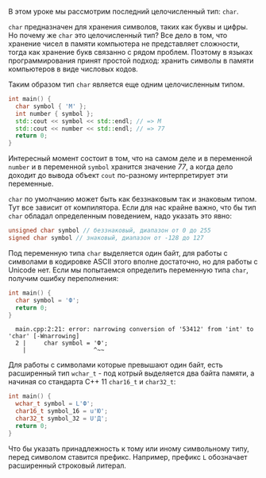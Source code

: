 В этом уроке мы рассмотрим последний целочисленный тип: `char`.

`сhar` предназначен для хранения символов, таких как буквы и цифры. Но почему же `char` это целочисленный тип? Все дело в том, что хранение чисел в памяти компьютера не представляет сложности, тогда как хранение букв связанно с рядом проблем. Поэтому в языках программирования принят простой подход: хранить символы в памяти компьютеров в виде числовых кодов.

Таким образом тип `char` является еще одним целочисленным типом.

```cpp
int main() {
  char symbol { 'M' };
  int number { symbol };
  std::cout << symbol << std::endl; // => M
  std::cout << number << std::endl; // => 77
  return 0;
}
```

Интересный момент состоит в том, что на самом деле и в переменной `number` и в переменной `symbol` хранится значение _77_, а когда дело доходит до вывода объект `cout` по-разному интерпретирует эти переменные.

`char` по умолчанию может быть как беззнаковым так и знаковым типом. Тут все зависит от компилятора. Если для нас крайне важно, что бы тип `char` обладал определенным поведением, надо указать это явно:

```cpp
unsigned char symbol // беззнаковый, диапазон от 0 до 255
signed char symbol // знаковый, диапазон от -128 до 127
```

Под переменную типа `char` выделяется один байт, для работы с символами в кодировке ASCII этого вполне достаточно, но для работы с Unicode нет. Если мы попытаемся определить переменную типа `char`, получим ошибку переполнения:

```cpp
int main() {
  char symbol = 'Ф';
  return 0;
}
```

```text
  main.cpp:2:21: error: narrowing conversion of '53412' from 'int' to 'char' [-Wnarrowing]
  2 |     char symbol = 'Ф';
    |                   ^~~
```

Для работы с символами которые превышают один байт, есть расширенный тип `wchar_t` - под котрый выделяется два байта памяти, а начиная со стандарта С++ 11 `char16_t` и `char32_t`:

```cpp
int main() {
  wchar_t symbol = L'Ф';
  char16_t symbol_16 = u'Ю';
  char32_t symbol_32 = U'Д';
  return 0;
}
```
Что бы указать принадлежность к тому или иному символьному типу, перед символом ставится префикс. Например, префикс `L` обозначает расширенный строковый литерал.
